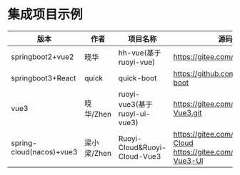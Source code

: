 # 集成项目示例

| 版本                       | 作者       | 项目名称                         | 源码地址                                                                                   | 
|--------------------------|----------|------------------------------|----------------------------------------------------------------------------------------|
| springboot2+vue2         | 晓华       | hh-vue(基于ruoyi-vue)          | https://gitee.com/min290/hh-vue                                                        | 
| springboot3+React        | quick    | quick-boot                   | https://github.com/csx-bill/quick-boot                                                 |
| vue3                     | 晓华/Zhen  | ruoyi-vue3(基于ruoyi-ui-vue3)  | https://gitee.com/min290/RuoYi-Vue3.git                                                |
| spring-cloud(nacos)+vue3 | 梁小梁/Zhen | Ruoyi-Cloud&Ruoyi-Cloud-Vue3 | https://gitee.com/liangliyun/RuoYi-Cloud https://gitee.com/liangliyun/RuoYi-Vue3-UI |
